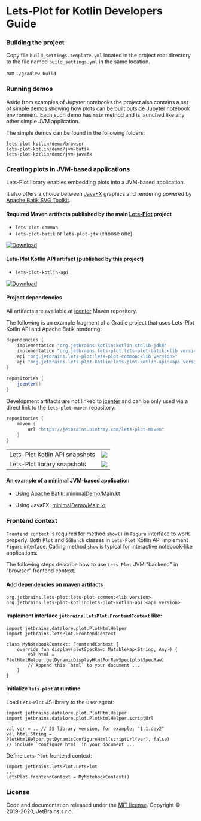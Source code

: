 # Lets-Plot for Kotlin Developers Guide 

### Building the project

Copy file `build_settings.template.yml` located in the project root directory to the file named `build_settings.yml` in the same location.

run `./gradlew build`

### Running demos

Aside from examples of Jupyter notebooks the project also contains a set of simple demos showing how plots can be built outside Jupyter notebook environment. Each such demo  has `main` method and is launched like any other simple JVM application.

The simple demos can be found in the following folders: 
```
lets-plot-kotlin/demo/browser
lets-plot-kotlin/demo/jvm-batik
lets-plot-kotlin/demo/jvm-javafx
```

### Creating plots in JVM-based applications

Lets-Plot library enables embedding plots into a JVM-based application.

It also offers a choice between [JavaFX](https://en.wikipedia.org/wiki/JavaFX) graphics and rendering powered by [Apache Batik SVG Toolkit](https://xmlgraphics.apache.org/batik/). 

#### Required Maven artifacts published by the main [Lets-Plot](https://github.com/JetBrains/lets-plot) project

- `lets-plot-common`
- `lets-plot-batik` or `lets-plot-jfx` (choose one) 

[ ![Download](https://api.bintray.com/packages/jetbrains/lets-plot-maven/lets-plot-jars/images/download.svg)](https://bintray.com/jetbrains/lets-plot-maven/lets-plot-jars/_latestVersion)


#### Lets-Plot Kotlin API artifact (published by this project)

- `lets-plot-kotlin-api`

[ ![Download](https://api.bintray.com/packages/jetbrains/lets-plot-maven/lets-plot-kotlin-jars/images/download.svg)](https://bintray.com/jetbrains/lets-plot-maven/lets-plot-kotlin-jars/_latestVersion)


#### Project dependencies

All artifacts are available at [jcenter](https://bintray.com/bintray/jcenter) Maven repository.

The following is an example fragment of a Gradle project that uses Lets-Plot Kotlin API and Apache Batik rendering:

```groovy
dependencies {
    implementation "org.jetbrains.kotlin:kotlin-stdlib-jdk8"
    implementation "org.jetbrains.lets-plot:lets-plot-batik:<lib version>"
    api "org.jetbrains.lets-plot:lets-plot-common:<lib version>"
    api "org.jetbrains.lets-plot-kotlin:lets-plot-kotlin-api:<api version>"
}
```

```groovy
repositories {
    jcenter()
}
```

Development artifacts are not linked to [jcenter](https://bintray.com/bintray/jcenter) and can be only used via 
a direct link to the `lets-plot-maven` repository:     

```groovy
repositories {
    maven {
        url "https://jetbrains.bintray.com/lets-plot-maven"
    }
}
```

<table>
    <tr>
        <td>Lets-Plot Kotlin API snapshots</td>
        <td>
            <a href="https://bintray.com/jetbrains/lets-plot-maven/lets-plot-kotlin-jars-dev/_latestVersion"/>
            <img src="https://api.bintray.com/packages/jetbrains/lets-plot-maven/lets-plot-kotlin-jars-dev/images/download.svg"/>
        </td>
    </tr>
    <tr>
        <td>Lets-Plot library snapshots</td>
        <td>
            <a href="https://bintray.com/jetbrains/lets-plot-maven/lets-plot-jars-dev/_latestVersion"/>
            <img src="https://api.bintray.com/packages/jetbrains/lets-plot-maven/lets-plot-jars-dev/images/download.svg"/>
        </td>
    </tr>
</table>



#### An example of a **minimal JVM-based** application

- Using Apache Batik: 
    [minimalDemo/Main.kt](https://github.com/JetBrains/lets-plot-kotlin/blob/master/demo/jvm-batik/src/main/kotlin/minimalDemo/Main.kt)

- Using JavaFX: 
    [minimalDemo/Main.kt](https://github.com/JetBrains/lets-plot-kotlin/blob/master/demo/jvm-javafx/src/main/kotlin/minimalDemo/Main.kt)


### Frontend context

`Frontend context` is required for method `show()` in `Figure` interface to work properly. Both `Plot` and `GGBunch` classes in `Lets-Plot` Kotlin API implement `Figure` interface. 
Calling method `show` is typical for interactive notebook-like applications.

The following steps describe how to use `Lets-Plot` JVM "backend" in "browser" frontend context.

#### Add dependencies on maven artifacts

```
org.jetbrains.lets-plot:lets-plot-common:<lib version>
org.jetbrains.lets-plot-kotlin:lets-plot-kotlin-api:<api version>
```

#### Implement interface `jetbrains.letsPlot.FrontendContext` like: 
```
import jetbrains.datalore.plot.PlotHtmlHelper
import jetbrains.letsPlot.FrontendContext

class MyNotebookContext: FrontendContext {
    override fun display(plotSpecRaw: MutableMap<String, Any>) {
        val html = PlotHtmlHelper.getDynamicDisplayHtmlForRawSpec(plotSpecRaw)
        // Append this `html` to your document ...
    }
}
```

#### Initialize `lets-plot` at runtime

Load `Lets-Plot` JS library to the user agent:
```
import jetbrains.datalore.plot.PlotHtmlHelper
import jetbrains.datalore.plot.PlotHtmlHelper.scriptUrl

val ver = .. // JS library version, for example: "1.1.dev2"
val html:String = PlotHtmlHelper.getDynamicConfigureHtml(scriptUrl(ver), false)
// include `configure html` in your document ...
```

Define `Lets-Plot` frontend context:
```
import jetbrains.letsPlot.LetsPlot
...
LetsPlot.frontendContext = MyNotebookContext()
```


### License

Code and documentation released under the [MIT license](https://github.com/JetBrains/lets-plot/blob/master/LICENSE).
Copyright © 2019-2020, JetBrains s.r.o.
